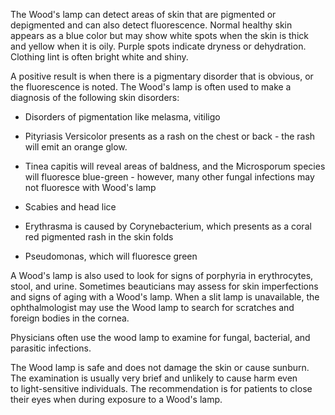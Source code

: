 The Wood's lamp can detect areas of skin that are pigmented or depigmented and can also detect fluorescence. Normal healthy skin appears as a blue color but may show white spots when the skin is thick and yellow when it is oily. Purple spots indicate dryness or dehydration. Clothing lint is often bright white and shiny.

A positive result is when there is a pigmentary disorder that is obvious, or the fluorescence is noted. The Wood's lamp is often used to make a diagnosis of the following skin disorders:

- Disorders of pigmentation like melasma, vitiligo

- Pityriasis Versicolor presents as a rash on the chest or back - the rash will emit an orange glow.

- Tinea capitis will reveal areas of baldness, and the Microsporum species will fluoresce blue-green - however, many other fungal infections may not fluoresce with Wood's lamp

- Scabies and head lice

- Erythrasma is caused by Corynebacterium, which presents as a coral red pigmented rash in the skin folds

- Pseudomonas, which will fluoresce green

A Wood's lamp is also used to look for signs of porphyria in erythrocytes, stool, and urine. Sometimes beauticians may assess for skin imperfections and signs of aging with a Wood's lamp. When a slit lamp is unavailable, the ophthalmologist may use the Wood lamp to search for scratches and foreign bodies in the cornea.

Physicians often use the wood lamp to examine for fungal, bacterial, and parasitic infections.

The Wood lamp is safe and does not damage the skin or cause sunburn. The examination is usually very brief and unlikely to cause harm even to light-sensitive individuals. The recommendation is for patients to close their eyes when during exposure to a Wood's lamp.